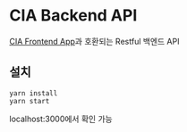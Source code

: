 # CIA Backend API

[CIA Frontend App](https://github.com/CartoonIsArt/eevee)과 호환되는 Restful 백엔드 API  

## 설치
```
yarn install
yarn start
```

localhost:3000에서 확인 가능
